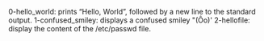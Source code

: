 0-hello_world: prints “Hello, World”, followed by a new line to the standard output.
1-confused_smiley: displays a confused smiley "(Ôo)'
2-hellofile: display the content of the /etc/passwd file.
